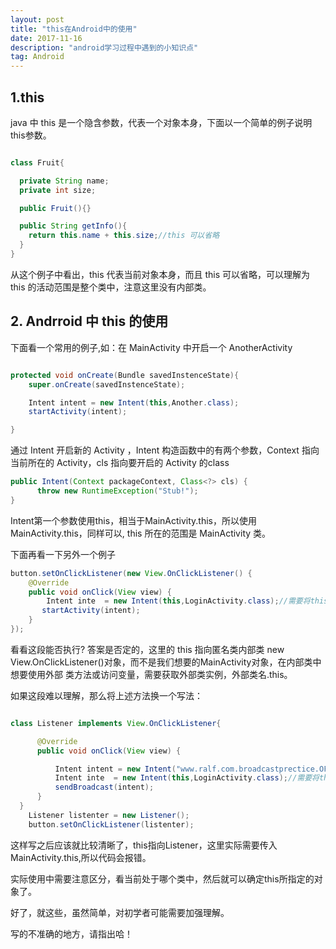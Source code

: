 ```yaml
---
layout: post
title: "this在Android中的使用"
date: 2017-11-16
description: "android学习过程中遇到的小知识点"
tag: Android
---
```


## **1.this**
java 中 this 是一个隐含参数，代表一个对象本身，下面以一个简单的例子说明 this参数。

```java

class Fruit{

  private String name;
  private int size;

  public Fruit(){}

  public String getInfo(){
    return this.name + this.size;//this 可以省略
  }
}
```
从这个例子中看出，this 代表当前对象本身，而且 this 可以省略，可以理解为 this 的活动范围是整个类中，注意这里没有内部类。

## **2. Andrroid 中 this 的使用**

下面看一个常用的例子,如：在 MainActivity 中开启一个 AnotherActivity

```java

protected void onCreate(Bundle savedInstenceState){
    super.onCreate(savedInstenceState);

    Intent intent = new Intent(this,Another.class);
    startActivity(intent);

}
```
通过 Intent 开启新的 Activity ，Intent 构造函数中的有两个参数，Context 指向当前所在的 Activity，cls 指向要开启的 Activity 的class

```java
public Intent(Context packageContext, Class<?> cls) {
      throw new RuntimeException("Stub!");
}

```

Intent第一个参数使用this，相当于MainActivity.this，所以使用MainActivity.this，同样可以, this 所在的范围是 MainActivity 类。

下面再看一下另外一个例子

```java
button.setOnClickListener(new View.OnClickListener() {
    @Override
    public void onClick(View view) {
        Intent inte  = new Intent(this,LoginActivity.class);//需要将this.改成MainActivity.this
       startActivity(intent);
    }
});

```
看看这段能否执行?
答案是否定的，这里的 this 指向匿名类内部类 new View.OnClickListener()对象，而不是我们想要的MainActivity对象，在内部类中想要使用外部
类方法或访问变量，需要获取外部类实例，外部类名.this。

如果这段难以理解，那么将上述方法换一个写法：

```java

class Listener implements View.OnClickListener{

      @Override
      public void onClick(View view) {

          Intent intent = new Intent("www.ralf.com.broadcastprectice.OFFLINE");
          Intent inte  = new Intent(this,LoginActivity.class);//需要将this.改成MainActivity.this
          sendBroadcast(intent);
      }
  }
    Listener listenter = new Listener();
    button.setOnClickListener(listenter);

```
这样写之后应该就比较清晰了，this指向Listener，这里实际需要传入MainActivity.this,所以代码会报错。

实际使用中需要注意区分，看当前处于哪个类中，然后就可以确定this所指定的对象了。

好了，就这些，虽然简单，对初学者可能需要加强理解。

写的不准确的地方，请指出哈！
